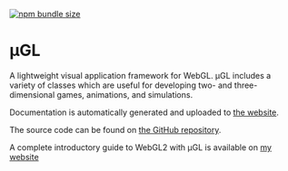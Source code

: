 [![npm bundle size](https://img.shields.io/bundlephobia/minzip/uugl?style=for-the-badge)](https://bundlephobia.com/package/uugl)

# μGL

A lightweight visual application framework for WebGL.
μGL includes a variety of classes which are useful for developing two- and three-dimensional games, animations, and simulations.

Documentation is automatically generated and uploaded to [the website](https://ugl.lakuna.pw/).

The source code can be found on [the GitHub repository](https://github.com/Lakuna/ugl).

A complete introductory guide to WebGL2 with μGL is available on [my website](https://www.lakuna.pw/a/webgl)
